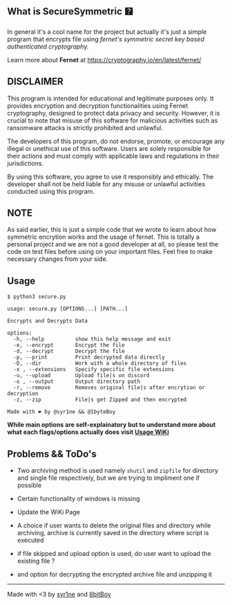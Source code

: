 ## What is SecureSymmetric 🯄

In general it's a cool name for the project but actually it's just a simple program that encrypts file using 
*fernet's symmetric secret key based authenticated cryptography.*

Learn more about **Fernet** at https://cryptography.io/en/latest/fernet/

## DISCLAIMER

This program is intended for educational and legitimate purposes only. It provides encryption and decryption functionalities using Fernet cryptography, designed to protect data privacy and security. However, it is crucial to note that misuse of this software for malicious activities such as ransomware attacks is strictly prohibited and unlawful.

The developers of this program, do not endorse, promote, or encourage any illegal or unethical use of this software. Users are solely responsible for their actions and must comply with applicable laws and regulations in their jurisdictions.

By using this software, you agree to use it responsibly and ethically. The developer shall not be held liable for any misuse or unlawful activities conducted using this program.

## NOTE

As said earlier, this is just a simple code that we wrote to learn about how symmetric encrytion works and the usage of fernet. This is totally a personal project and we are not a good developer at all, so please test the code on test files before using on your important files. Feel free to make necessary changes from your side. 

## Usage

```
$ python3 secure.py
 
usage: secure.py [OPTIONS...] [PATH...]

Encrypts and Decrypts Data

options:
  -h, --help          show this help message and exit
  -e, --encrypt       Encrypt the file
  -d, --decrypt       Decrypt the file
  -p, --print         Print decrypted data directly
  -D, --dir           Work with a whole directory of files
  -x , --extensions   Specify specific file extensions
  -u, --upload        Upload file|s on discord
  -o , --output       Output directory path
  -r, --remove        Removes original file|s after encrytion or decryption
  -z, --zip           File|s get Zipped and then encrypted

Made with ❤ by @syr1ne && @1byteBoy
```

**While main options are self-explainatory but to understand more about what each flags/options actually does visit [Usage WiKi](https://github.com/RootMiner/SecureSymmetric/wiki#usage)**

## Problems && ToDo's

- Two archiving method is used namely `shutil` and `zipfile` for directory and single file respectively, but we are trying to impliment one if possible

- Certain functionality of windows is missing

- Update the WiKi Page

- A choice if user wants to delete the original files and directory while archiving, archive is currently saved in the directory where script is executed

- if file skipped and upload option is used, do user want to upload the existing file ?

- and option for decrypting the encrypted archive file and unzipping it 

-----

Made with <3 by [syr1ne](https://github.com/syr1ne) and [8bitBoy](https://github.com/1byteBoy)
